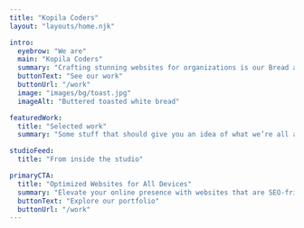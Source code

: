 ```yaml
---
title: "Kopila Coders"
layout: "layouts/home.njk"

intro:
  eyebrow: "We are"
  main: "Kopila Coders"
  summary: "Crafting stunning websites for organizations is our Bread and Butter."
  buttonText: "See our work"
  buttonUrl: "/work"
  image: "images/bg/toast.jpg"
  imageAlt: "Buttered toasted white bread"

featuredWork:
  title: "Selected work"
  summary: "Some stuff that should give you an idea of what we’re all about."

studioFeed:
  title: "From inside the studio"

primaryCTA:
  title: "Optimized Websites for All Devices"
  summary: "Elevate your online presence with websites that are SEO-friendly and accessible to everyone, on any device."
  buttonText: "Explore our portfolio"
  buttonUrl: "/work"
---
```

